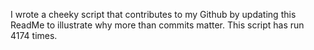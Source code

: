 I wrote a cheeky script that contributes to my Github by updating this ReadMe to illustrate why more than commits matter. This script has run 4174 times.